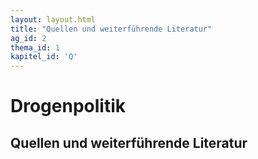 ```yaml
---
layout: layout.html
title: "Quellen und weiterführende Literatur"
ag_id: 2
thema_id: 1
kapitel_id: 'Q'
---
```


# Drogenpolitik

## Quellen und weiterführende Literatur
